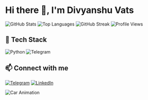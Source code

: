 # Hi there 👋, I'm Divyanshu Vats

![GitHub Stats](https://github-readme-stats.vercel.app/api?username=Divyans-hu&show_icons=true&theme=radical)
![Top Languages](https://github-readme-stats.vercel.app/api/top-langs/?username=Divyans-hu&layout=compact&theme=radical)
![GitHub Streak](https://github-readme-streak-stats.herokuapp.com/?user=Divyans-hu&theme=radical)
![Profile Views](https://visitor-badge.laobi.icu/badge?page_id=your-username.your-username)


## 🔧 Tech Stack
![Python](https://img.shields.io/badge/Python-3.11-blue?style=for-the-badge&logo=python)
![Telegram](https://img.shields.io/badge/Telegram-Bot-blue?style=for-the-badge&logo=telegram)


## 📫 Connect with me
[![Telegram](https://img.shields.io/badge/Telegram-Chat-blue?style=for-the-badge&logo=telegram)](https://t.me/i_llmakeumine)
[![LinkedIn](https://img.shields.io/badge/LinkedIn-Connect-blue?style=for-the-badge&logo=linkedin)](https://linkedin.com/in/divyans-hu/)


![Car Animation](https://media.giphy.com/media/3o7aD6vQ8OTq9ok2dK/giphy.gif)

<!-- 👯 I’m looking to collaborate on MySuccess... ->
- 🔭 I’m currently working on Telegram, Discord...
- 🌱 I’m currently learning automation...
- 🤔 I’m looking for help with ...
- 💬 Ask me about ...
- 📫 How to reach me: ...
- 😄 Pronouns: ...
- ⚡ Fun fact: ...

